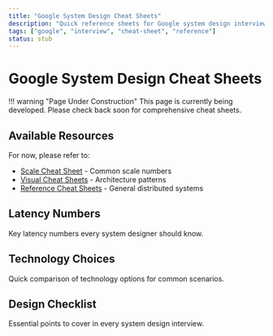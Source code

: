 ```yaml
---
title: "Google System Design Cheat Sheets"
description: "Quick reference sheets for Google system design interviews"
tags: ["google", "interview", "cheat-sheet", "reference"]
status: stub
---
```


# Google System Design Cheat Sheets

!!! warning "Page Under Construction"
    This page is currently being developed. Please check back soon for comprehensive cheat sheets.

## Available Resources

For now, please refer to:
- [Scale Cheat Sheet](scale-cheatsheet.md) - Common scale numbers
- [Visual Cheat Sheets](visual-cheatsheets.md) - Architecture patterns
- [Reference Cheat Sheets](reference/cheat-sheets.md) - General distributed systems

## Latency Numbers

Key latency numbers every system designer should know.

## Technology Choices

Quick comparison of technology options for common scenarios.

## Design Checklist

Essential points to cover in every system design interview.